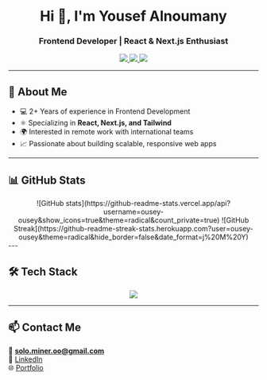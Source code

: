 <!-- Banner -->

<!-- Title -->
<h1 align="center">Hi 👋, I'm Yousef Alnoumany</h1>
<h3 align="center">Frontend Developer | React & Next.js Enthusiast</h3>

<!-- Badges -->
<p align="center">
  <a href="https://yalnoumany.vercel.app" target="_blank">
    <img src="https://img.shields.io/badge/Portfolio-Visit%20Now-blue?style=for-the-badge" />
  </a>
  <a href="https://linkedin.com/in/yousef-alnoumany" target="_blank">
    <img src="https://img.shields.io/badge/LinkedIn-Profile-blue?style=for-the-badge&logo=linkedin" />
  </a>
  <a href="mailto:solo.miner.oo@gmail.com">
    <img src="https://img.shields.io/badge/Email-Contact%20Me-red?style=for-the-badge&logo=gmail" />
  </a>
</p>

---

## 🚀 About Me  
- 💻 2+ Years of experience in Frontend Development  
- ⚛ Specializing in **React, Next.js, and Tailwind**  
- 🌍 Interested in remote work with international teams  
- 📈 Passionate about building scalable, responsive web apps  

---

## 📊 GitHub Stats  
<div align="center">
    ![GitHub stats](https://github-readme-stats.vercel.app/api?username=ousey-ousey&show_icons=true&theme=radical&count_private=true)  
    ![GitHub Streak](https://github-readme-streak-stats.herokuapp.com?user=ousey-ousey&theme=radical&hide_border=false&date_format=j%20M%20Y)  
</div>
---

## 🛠 Tech Stack  
<p align="center">
  <img src="https://skillicons.dev/icons?i=html,css,js,react,nextjs,materialui,tailwind,git,github,vscode" />
</p>

---

## 📫 Contact Me  
📧 **solo.miner.oo@gmail.com**  
🔗 [LinkedIn](https://linkedin.com/in/yousef-alnoumany)  
🌐 [Portfolio](https://yalnoumany.vercel.app)  
